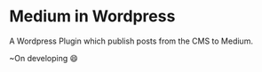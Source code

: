 # Medium in Wordpress
A Wordpress Plugin which publish posts from the CMS to Medium.

~On developing :smile:
